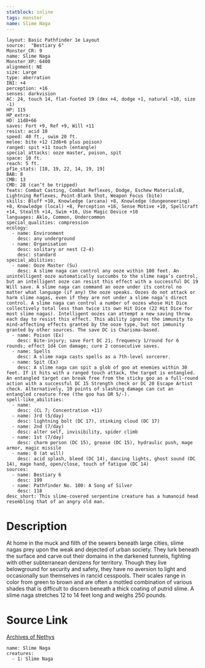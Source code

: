 ```yaml
---
statblock: inline
tags: monster
name: Slime Naga
---
```

```statblock
layout: Basic Pathfinder 1e Layout
source:  "Bestiary 6"
Monster_CR: 9
name: Slime Naga
Monster_XP: 6400
alignment: NE
size: Large
type: aberration
INI: +4
perception: +16
senses: darkvision
AC: 24, touch 14, flat-footed 19 (dex +4, dodge +1, natural +10, size -1)
HP: 115
HP_extra: 
HD: 11d8+66
saves: Fort +9, Ref +9, Will +11
resist: acid 10
speed: 40 ft., swim 20 ft.
melee: bite +12 (2d6+6 plus poison)
ranged: spit +11 touch (entangle)
special_attacks: ooze master, poison, spit
space: 10 ft.
reach: 5 ft.
pf1e_stats: [18, 19, 22, 14, 19, 19]
BAB: 8
CMB: 13
CMD: 28 (can’t be tripped)
feats: Combat Casting, Combat Reflexes, Dodge, Eschew MaterialsB, Lightning Reflexes, Point-Blank Shot, Weapon Focus (bite)
skills: Bluff +10, Knowledge (arcana) +8, Knowledge (dungeoneering) +8, Knowledge (local) +8, Perception +16, Sense Motive +10, Spellcraft +14, Stealth +14, Swim +16, Use Magic Device +10
languages: Aklo, Common, Undercommon
special_qualities: compression
ecology:
  - name: Environment
    desc: any underground
  - name: Organisation
    desc: solitary or nest (2-4)
    desc: standard
special_abilities:
  - name: Ooze Master (Su)
    desc: A slime naga can control any ooze within 100 feet. An unintelligent ooze automatically succumbs to the slime naga’s control, but an intelligent ooze can resist this effect with a successful DC 19 Will save. A slime naga can command an ooze under its control no matter what language (if any) the ooze speaks. Oozes do not attack or harm slime nagas, even if they are not under a slime naga’s direct control. A slime naga can control a number of oozes whose Hit Dice collectively total less than twice its own Hit Dice (22 Hit Dice for most slime nagas). Intelligent oozes can attempt a new saving throw each day to resist this effect. This ability ignores the immunity to mind-affecting effects granted by the ooze type, but not immunity granted by other sources. The save DC is Charisma-based.
  - name: Poison (Ex)
    desc: Bite-injury; save Fort DC 21; frequency 1/round for 6 rounds; effect 1d4 Con damage; cure 2 consecutive saves.
  - name: Spells
    desc: A slime naga casts spells as a 7th-level sorcerer.
  - name: Spit (Ex)
    desc: A slime naga can spit a glob of goo at enemies within 30 feet. If it hits with a ranged touch attack, the target is entangled. An entangled target can break free from the sticky goo as a full-round action with a successful DC 15 Strength check or DC 20 Escape Artist check. Alternatively, 10 points of slashing damage can cut an entangled creature free (the goo has DR 5/-).
spell-like_abilities:
  - name:
    desc: (CL 7; Concentration +11)
  - name: 3rd (5/day)
    desc: lightning bolt (DC 17), stinking cloud (DC 17)
  - name: 2nd (7/day)
    desc: alter self, invisibility, spider climb
  - name: 1st (7/day)
    desc: charm person (DC 15), grease (DC 15), hydraulic push, mage armor, magic missile
  - name: 0 (at will)
    desc: acid splash, bleed (DC 14), dancing lights, ghost sound (DC 14), mage hand, open/close, touch of fatigue (DC 14)
sources:
  - name: Bestiary 6
    desc: 199
  - name: Pathfinder No. 100: A Song of Silver
    desc: 118
desc_short: This slime-covered serpentine creature has a humanoid head resembling that of an angry old man.
```
# Description
At home in the muck and filth of the sewers beneath large cities, slime nagas prey upon the weak and dejected of urban society. They lurk beneath the surface and carve out their domains in the darkened tunnels, fighting with other subterranean denizens for territory. Though they live belowground for security and safety, they have no aversion to light and occasionally sun themselves in rancid cesspools. Their scales range in color from green to brown and are often a mottled combination of various shades that is difficult to discern beneath a thick coating of putrid slime. A slime naga stretches 12 to 14 feet long and weighs 250 pounds.
# Source Link
[Archives of Nethys](https://aonprd.com/MonsterDisplay.aspx?ItemName=Slime%20Naga)
```encounter-table
name: Slime Naga
creatures:
  - 1: Slime Naga
```
